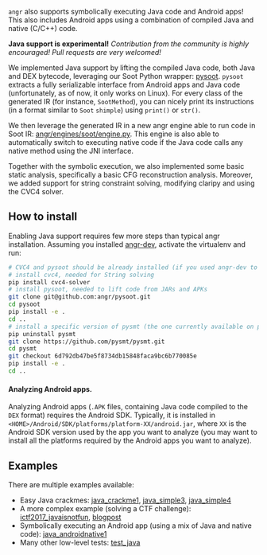 `angr` also supports symbolically executing Java code and Android apps!
This also includes Android apps using a combination of compiled Java and native (C/C++) code.

**Java support is experimental!**
_Contribution from the community is highly encouraged! Pull requests are very welcomed!_

We implemented Java support by lifting the compiled Java code, both Java and DEX bytecode, leveraging our Soot Python wrapper: [pysoot](https://github.com/angr/pysoot).
`pysoot` extracts a fully serializable interface from Android apps and Java code (unfortunately, as of now, it only works on Linux).
For every class of the generated IR (for instance, `SootMethod`), you can nicely print its instructions (in a format similar to `Soot` `shimple`) using `print()` or `str()`.

We then leverage the generated IR in a new angr engine able to run code in Soot IR: [angr/engines/soot/engine.py](https://github.com/angr/angr/blob/master/angr/engines/soot/engine.py).
This engine is also able to automatically switch to executing native code if the Java code calls any native method using the JNI interface.

Together with the symbolic execution, we also implemented some basic static analysis, specifically a basic CFG reconstruction analysis.
Moreover, we added support for string constraint solving, modifying claripy and using the CVC4 solver.

## How to install
Enabling Java support requires few more steps than typical angr installation.
Assuming you installed [angr-dev](https://github.com/angr/angr-dev), activate the virtualenv and run:
```bash
# CVC4 and pysoot should be already installed (if you used angr-dev to install angr)
# install cvc4, needed for String solving
pip install cvc4-solver
# install pysoot, needed to lift code from JARs and APKs
git clone git@github.com:angr/pysoot.git
cd pysoot
pip install -e .
cd ..
# install a specific version of pysmt (the one currently available on pip is buggy)
pip uninstall pysmt
git clone https://github.com/pysmt/pysmt.git
cd pysmt
git checkout 6d792db47be5f8734db15848faca9bc6b770085e
pip install -e .
cd ..
```

#### Analyzing Android apps.
Analyzing Android apps (`.APK` files, containing Java code compiled to the `DEX` format) requires the Android SDK.
Typically, it is installed in `<HOME>/Android/SDK/platforms/platform-XX/android.jar`, where `XX` is the Android SDK version used by the app you want to analyze (you may want to install all the platforms required by the Android apps you want to analyze).

## Examples
There are multiple examples available:
- Easy Java crackmes: [java_crackme1](https://github.com/angr/angr-doc/tree/master/examples/java_crackme1), [java_simple3](https://github.com/angr/angr-doc/tree/master/examples/java_simple3), [java_simple4](https://github.com/angr/angr-doc/tree/master/examples/java_simple4)
- A more complex example (solving a CTF challenge): [ictf2017_javaisnotfun](https://github.com/angr/angr-doc/tree/master/examples/ictf2017_javaisnotfun), [blogpost](https://angr.io/blog/java_angr/)
- Symbolically executing an Android app (using a mix of Java and native code): [java_androidnative1](https://github.com/angr/angr-doc/tree/master/examples/java_androidnative1)
- Many other low-level tests: [test_java](https://github.com/angr/angr/blob/master/tests/test_java.py)
